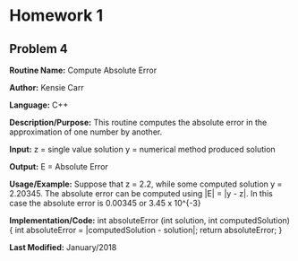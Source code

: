 # Homework 1
## Problem 4
**Routine Name:**           Compute Absolute Error

**Author:** Kensie Carr

**Language:** C++

**Description/Purpose:** 
This routine computes the absolute error in the approximation of one number by another.

**Input:**
z = single value solution
y = numerical method produced solution

**Output:** 
E = Absolute Error

**Usage/Example:**
Suppose that z = 2.2, while some computed solution y = 2.20345. The absolute error can be computed using |E| = |y - z|. In this case the absolute error is 0.00345 or 3.45 x 10^{-3}

**Implementation/Code:** 
int absoluteError (int solution, int computedSolution) {
    int absoluteError = |computedSolution - solution|;
    return absoluteError;
}

**Last Modified:** January/2018